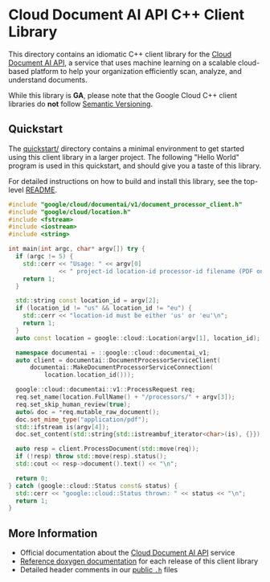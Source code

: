 # Cloud Document AI API C++ Client Library

This directory contains an idiomatic C++ client library for the
[Cloud Document AI API][cloud-service], a service that uses machine learning on
a scalable cloud-based platform to help your organization efficiently scan,
analyze, and understand documents.

While this library is **GA**, please note that the Google Cloud C++ client
libraries do **not** follow [Semantic Versioning](https://semver.org/).

## Quickstart

The [quickstart/](quickstart/README.md) directory contains a minimal environment
to get started using this client library in a larger project. The following
"Hello World" program is used in this quickstart, and should give you a taste of
this library.

For detailed instructions on how to build and install this library, see the
top-level [README](/README.md#building-and-installing).

<!-- inject-quickstart-start -->

```cc
#include "google/cloud/documentai/v1/document_processor_client.h"
#include "google/cloud/location.h"
#include <fstream>
#include <iostream>
#include <string>

int main(int argc, char* argv[]) try {
  if (argc != 5) {
    std::cerr << "Usage: " << argv[0]
              << " project-id location-id processor-id filename (PDF only)\n";
    return 1;
  }

  std::string const location_id = argv[2];
  if (location_id != "us" && location_id != "eu") {
    std::cerr << "location-id must be either 'us' or 'eu'\n";
    return 1;
  }
  auto const location = google::cloud::Location(argv[1], location_id);

  namespace documentai = ::google::cloud::documentai_v1;
  auto client = documentai::DocumentProcessorServiceClient(
      documentai::MakeDocumentProcessorServiceConnection(
          location.location_id()));

  google::cloud::documentai::v1::ProcessRequest req;
  req.set_name(location.FullName() + "/processors/" + argv[3]);
  req.set_skip_human_review(true);
  auto& doc = *req.mutable_raw_document();
  doc.set_mime_type("application/pdf");
  std::ifstream is(argv[4]);
  doc.set_content(std::string{std::istreambuf_iterator<char>(is), {}});

  auto resp = client.ProcessDocument(std::move(req));
  if (!resp) throw std::move(resp).status();
  std::cout << resp->document().text() << "\n";

  return 0;
} catch (google::cloud::Status const& status) {
  std::cerr << "google::cloud::Status thrown: " << status << "\n";
  return 1;
}
```

<!-- inject-quickstart-end -->

## More Information

- Official documentation about the [Cloud Document AI API][cloud-service-docs]
  service
- [Reference doxygen documentation][doxygen-link] for each release of this
  client library
- Detailed header comments in our [public `.h`][source-link] files

[cloud-service]: https://cloud.google.com/document-ai
[cloud-service-docs]: https://cloud.google.com/document-ai/docs
[doxygen-link]: https://cloud.google.com/cpp/docs/reference/documentai/latest/
[source-link]: https://github.com/googleapis/google-cloud-cpp/tree/main/google/cloud/documentai
